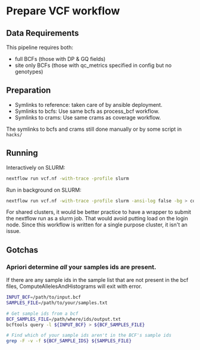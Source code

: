 # Prepare VCF workflow

## Data Requirements
This pipeline requires both:
- full BCFs (those with DP & GQ fields)
- site only BCFs (those with qc_metrics specified in config but no genotypes)

## Preparation 
- Symlinks to reference: taken care of by ansible deployment.
- Symlinks to bcfs: Use same bcfs as process_bcf workflow.
- Symlinks to crams: Use same crams as coverage workflow.

The symlinks to bcfs and crams still done manually or by some script in `hacks/`

## Running
Interactively on  SLURM:
```sh
nextflow run vcf.nf -with-trace -profile slurm
```

Run in background on SLURM:
```sh
nextflow run vcf.nf -with-trace -profile slurm -ansi-log false -bg > coverage.log
```
For shared clusters, it would be better practice to have a wrapper to submit the nextflow run as a slurm job.
That would avoid putting load on the login node.
Since this workflow is written for a single purpose cluster, it isn't an issue.

## Gotchas
### Apriori determine *all* your samples ids are present.
If there are any sample ids in the sample list that are not present in the bcf files, ComputeAllelesAndHistograms will exit with error.

```sh
INPUT_BCF=/path/to/input.bcf
SAMPLES_FILE=/path/to/your/samples.txt

# Get sample ids from a bcf
BCF_SAMPLES_FILE=/path/where/ids/output.txt
bcftools query -l ${INPUT_BCF} > ${BCF_SAMPLES_FILE}

# Find which of your sample ids aren't in the BCF's sample ids
grep -F -v -f ${BCF_SAMPLE_IDS} ${SAMPLES_FILE}
```
